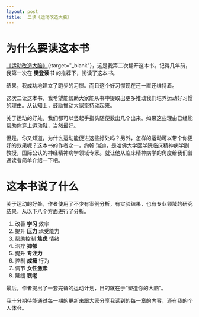 ```yaml
---
layout: post
title:  二读《运动改造大脑》
---
```


# 为什么要读这本书

[《运动改造大脑》](https://book.douban.com/subject/36418973/){:target="_blank"}，这是我第二次翻开这本书。记得几年前，我第一次在 __樊登读书__ 的推荐下，阅读了这本书。

结果，我成功地建立了跑步的习惯。而且这个好习惯现在还一直还维持着。

这次二读这本书，我希望能帮助大家能从书中提取出更多推动我们培养运动好习惯的理由。从认知上，鼓励推动大家坚持动起来。

关于运动的好处，我们都可以竖起手指头随便数出几个出来。如果这些理由已经能帮助你穿上运动鞋，当然最好。

但是，你又知道，为什么运动能促进这些好处吗？另外，怎样的运动可以带个你更好的效果呢？这本书的作者之一，约翰·瑞迪，是哈佛大学医学院临床精神病学副教授，国际公认的神经精神病学领域专家。就让他从临床精神病学的角度给我们普通读者简单介绍一下吧。

# 这本书说了什么

关于运动的好处，作者使用了不少有案例分析，有实验结果，也有专业领域的研究结果，从以下八个方面进行了分析。

1. 改善 __学习__ 效率
1. 提升 __压力__ 承受能力
1. 帮助控制 __焦虑__ 情绪
1. 治疗 __抑郁__
1. 提升 __专注力__
1. 控制 __成瘾__ 行为
1. 调节 __女性激素__
1. 延缓 __衰老__

最后，作者提出了一套完备的运动计划，目的就在于“塑造你的大脑”。

我十分期待能通过每一期的更新来跟大家分享我读到的每一章的内容，还有我的个人体会。




 

